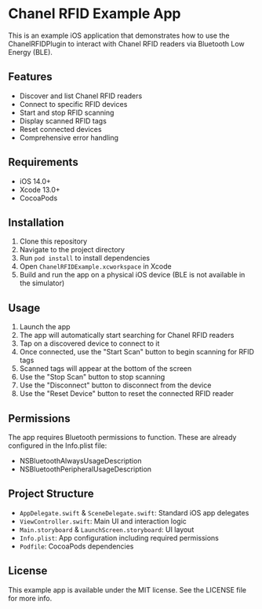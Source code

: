 # Chanel RFID Example App

This is an example iOS application that demonstrates how to use the ChanelRFIDPlugin to interact with Chanel RFID readers via Bluetooth Low Energy (BLE).

## Features

- Discover and list Chanel RFID readers
- Connect to specific RFID devices
- Start and stop RFID scanning
- Display scanned RFID tags
- Reset connected devices
- Comprehensive error handling

## Requirements

- iOS 14.0+
- Xcode 13.0+
- CocoaPods

## Installation

1. Clone this repository
2. Navigate to the project directory
3. Run `pod install` to install dependencies
4. Open `ChanelRFIDExample.xcworkspace` in Xcode
5. Build and run the app on a physical iOS device (BLE is not available in the simulator)

## Usage

1. Launch the app
2. The app will automatically start searching for Chanel RFID readers
3. Tap on a discovered device to connect to it
4. Once connected, use the "Start Scan" button to begin scanning for RFID tags
5. Scanned tags will appear at the bottom of the screen
6. Use the "Stop Scan" button to stop scanning
7. Use the "Disconnect" button to disconnect from the device
8. Use the "Reset Device" button to reset the connected RFID reader

## Permissions

The app requires Bluetooth permissions to function. These are already configured in the Info.plist file:

- NSBluetoothAlwaysUsageDescription
- NSBluetoothPeripheralUsageDescription

## Project Structure

- `AppDelegate.swift` & `SceneDelegate.swift`: Standard iOS app delegates
- `ViewController.swift`: Main UI and interaction logic
- `Main.storyboard` & `LaunchScreen.storyboard`: UI layout
- `Info.plist`: App configuration including required permissions
- `Podfile`: CocoaPods dependencies

## License

This example app is available under the MIT license. See the LICENSE file for more info.
